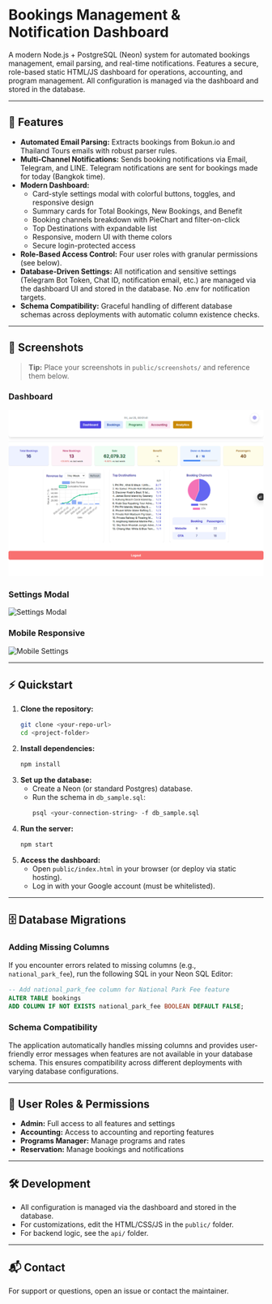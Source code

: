 # Bookings Management & Notification Dashboard

A modern Node.js + PostgreSQL (Neon) system for automated bookings management, email parsing, and real-time notifications. Features a secure, role-based static HTML/JS dashboard for operations, accounting, and program management. All configuration is managed via the dashboard and stored in the database.

---

## 🚀 Features

- **Automated Email Parsing:**
  Extracts bookings from Bokun.io and Thailand Tours emails with robust parser rules.
- **Multi-Channel Notifications:**
  Sends booking notifications via Email, Telegram, and LINE. Telegram notifications are sent for bookings made for today (Bangkok time).
- **Modern Dashboard:**
  - Card-style settings modal with colorful buttons, toggles, and responsive design
  - Summary cards for Total Bookings, New Bookings, and Benefit
  - Booking channels breakdown with PieChart and filter-on-click
  - Top Destinations with expandable list
  - Responsive, modern UI with theme colors
  - Secure login-protected access
- **Role-Based Access Control:**
  Four user roles with granular permissions (see below).
- **Database-Driven Settings:**
  All notification and sensitive settings (Telegram Bot Token, Chat ID, notification email, etc.) are managed via the dashboard UI and stored in the database. No .env for notification targets.
- **Schema Compatibility:**
  Graceful handling of different database schemas across deployments with automatic column existence checks.

---

## 📸 Screenshots

> **Tip:** Place your screenshots in `public/screenshots/` and reference them below.

### Dashboard
![Dashboard](public/screenshots/dashboard.png)

### Settings Modal
![Settings Modal](public/screenshots/settings-modal.png)

### Mobile Responsive
![Mobile Settings](public/screenshots/mobile-settings.png)

---

## ⚡ Quickstart

1. **Clone the repository:**
   ```sh
   git clone <your-repo-url>
   cd <project-folder>
   ```
2. **Install dependencies:**
   ```sh
   npm install
   ```
3. **Set up the database:**
   - Create a Neon (or standard Postgres) database.
   - Run the schema in `db_sample.sql`:
     ```sh
     psql <your-connection-string> -f db_sample.sql
     ```
4. **Run the server:**
   ```sh
   npm start
   ```
5. **Access the dashboard:**
   - Open `public/index.html` in your browser (or deploy via static hosting).
   - Log in with your Google account (must be whitelisted).

---

## 🗄️ Database Migrations

### Adding Missing Columns

If you encounter errors related to missing columns (e.g., `national_park_fee`), run the following SQL in your Neon SQL Editor:

```sql
-- Add national_park_fee column for National Park Fee feature
ALTER TABLE bookings
ADD COLUMN IF NOT EXISTS national_park_fee BOOLEAN DEFAULT FALSE;
```

### Schema Compatibility

The application automatically handles missing columns and provides user-friendly error messages when features are not available in your database schema. This ensures compatibility across different deployments with varying database configurations.

---

## 👤 User Roles & Permissions

- **Admin:** Full access to all features and settings
- **Accounting:** Access to accounting and reporting features
- **Programs Manager:** Manage programs and rates
- **Reservation:** Manage bookings and notifications

---

## 🛠️ Development
- All configuration is managed via the dashboard and stored in the database.
- For customizations, edit the HTML/CSS/JS in the `public/` folder.
- For backend logic, see the `api/` folder.

---

## 📬 Contact
For support or questions, open an issue or contact the maintainer. 